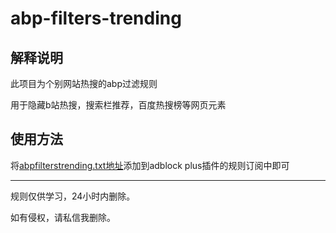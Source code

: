 # abp-filters-trending

## 解释说明

此项目为个别网站热搜的abp过滤规则

用于隐藏b站热搜，搜索栏推荐，百度热搜榜等网页元素

## 使用方法

将[abpfilterstrending.txt地址](https://github.com/CAiNSEMBRACE/abp-filters-trending/blob/main/abpfilterstrending.txt)添加到adblock plus插件的规则订阅中即可

---

规则仅供学习，24小时内删除。

如有侵权，请私信我删除。
